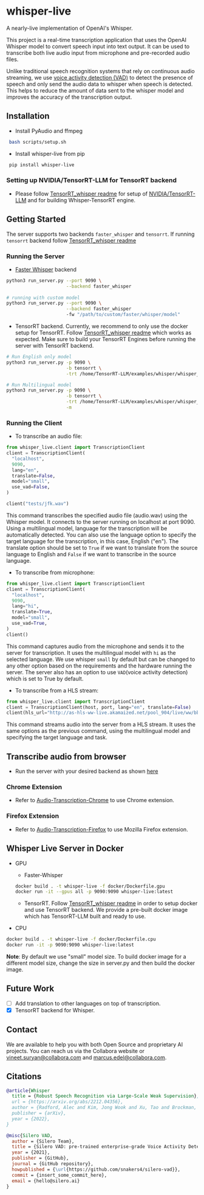 # whisper-live
A nearly-live implementation of OpenAI's Whisper.

This project is a real-time transcription application that uses the OpenAI Whisper model to convert speech input into text output. It can be used to transcribe both live audio input from microphone and pre-recorded audio files.

Unlike traditional speech recognition systems that rely on continuous audio streaming, we use [voice activity detection (VAD)](https://github.com/snakers4/silero-vad) to detect the presence of speech and only send the audio data to whisper when speech is detected. This helps to reduce the amount of data sent to the whisper model and improves the accuracy of the transcription output.

## Installation
- Install PyAudio and ffmpeg
```bash
 bash scripts/setup.sh
```

- Install whisper-live from pip
```bash
 pip install whisper-live
```

### Setting up NVIDIA/TensorRT-LLM for TensorRT backend
- Please follow [TensorRT_whisper readme](https://github.com/collabora/WhisperLive/blob/main/TensorRT_whisper.md) for setup of [NVIDIA/TensorRT-LLM](https://github.com/NVIDIA/TensorRT-LLM) and for building Whisper-TensorRT engine.

## Getting Started
The server supports two backends `faster_whisper` and `tensorrt`. If running `tensorrt` backend follow [TensorRT_whisper readme](https://github.com/collabora/WhisperLive/blob/main/TensorRT_whisper.md)

### Running the Server
- [Faster Whisper](https://github.com/SYSTRAN/faster-whisper) backend
```bash
python3 run_server.py --port 9090 \
                      --backend faster_whisper
  
# running with custom model
python3 run_server.py --port 9090 \
                      --backend faster_whisper
                      -fw "/path/to/custom/faster/whisper/model"
```

- TensorRT backend. Currently, we recommend to only use the docker setup for TensorRT. Follow [TensorRT_whisper readme](https://github.com/collabora/WhisperLive/blob/main/TensorRT_whisper.md) which works as expected. Make sure to build your TensorRT Engines before running the server with TensorRT backend.
```bash
# Run English only model
python3 run_server.py -p 9090 \
                      -b tensorrt \
                      -trt /home/TensorRT-LLM/examples/whisper/whisper_small_en

# Run Multilingual model
python3 run_server.py -p 9090 \
                      -b tensorrt \
                      -trt /home/TensorRT-LLM/examples/whisper/whisper_small \
                      -m
```


### Running the Client
- To transcribe an audio file:
```python
from whisper_live.client import TranscriptionClient
client = TranscriptionClient(
  "localhost",
  9090,
  lang="en",
  translate=False,
  model="small",
  use_vad=False,
)

client("tests/jfk.wav")
```
This command transcribes the specified audio file (audio.wav) using the Whisper model. It connects to the server running on localhost at port 9090. Using a multilingual model, language for the transcription will be automatically detected. You can also use the language option to specify the target language for the transcription, in this case, English ("en"). The translate option should be set to `True` if we want to translate from the source language to English and `False` if we want to transcribe in the source language.

- To transcribe from microphone:
```python
from whisper_live.client import TranscriptionClient
client = TranscriptionClient(
  "localhost",
  9090,
  lang="hi",
  translate=True,
  model="small",
  use_vad=True,
)
client()
```
This command captures audio from the microphone and sends it to the server for transcription. It uses the multilingual model with `hi` as the selected language. We use whisper `small` by default but can be changed to any other option based on the requirements and the hardware running the server. The server also has an option to use `VAD`(voice activity detection) which is set to True by default.

- To transcribe from a HLS stream:
```python
from whisper_live.client import TranscriptionClient
client = TranscriptionClient(host, port, lang="en", translate=False) 
client(hls_url="http://as-hls-ww-live.akamaized.net/pool_904/live/ww/bbc_1xtra/bbc_1xtra.isml/bbc_1xtra-audio%3d96000.norewind.m3u8") 
```
This command streams audio into the server from a HLS stream. It uses the same options as the previous command, using the multilingual model and specifying the target language and task.

## Transcribe audio from browser
- Run the server with your desired backend as shown [here](https://github.com/collabora/WhisperLive?tab=readme-ov-file#running-the-server)

### Chrome Extension
- Refer to [Audio-Transcription-Chrome](https://github.com/collabora/whisper-live/tree/main/Audio-Transcription-Chrome#readme) to use Chrome extension.

### Firefox Extension
- Refer to [Audio-Transcription-Firefox](https://github.com/collabora/whisper-live/tree/main/Audio-Transcription-Firefox#readme) to use Mozilla Firefox extension.

## Whisper Live Server in Docker
- GPU
  - Faster-Whisper
  ```bash
  docker build . -t whisper-live -f docker/Dockerfile.gpu
  docker run -it --gpus all -p 9090:9090 whisper-live:latest
  ```

  - TensorRT. Follow [TensorRT_whisper readme](https://github.com/collabora/WhisperLive/blob/main/TensorRT_whisper.md) in order to setup docker and use TensorRT backend. We provide a pre-built docker image which has TensorRT-LLM built and ready to use.

- CPU
```bash
docker build . -t whisper-live -f docker/Dockerfile.cpu
docker run -it -p 9090:9090 whisper-live:latest
```
**Note**: By default we use "small" model size. To build docker image for a different model size, change the size in server.py and then build the docker image.

## Future Work
- [ ] Add translation to other languages on top of transcription.
- [x] TensorRT backend for Whisper.

## Contact

We are available to help you with both Open Source and proprietary AI projects. You can reach us via the Collabora website or [vineet.suryan@collabora.com](mailto:vineet.suryan@collabora.com) and [marcus.edel@collabora.com](mailto:marcus.edel@collabora.com).

## Citations
```bibtex
@article{Whisper
  title = {Robust Speech Recognition via Large-Scale Weak Supervision},
  url = {https://arxiv.org/abs/2212.04356},
  author = {Radford, Alec and Kim, Jong Wook and Xu, Tao and Brockman, Greg and McLeavey, Christine and Sutskever, Ilya},
  publisher = {arXiv},
  year = {2022},
}
```

```bibtex
@misc{Silero VAD,
  author = {Silero Team},
  title = {Silero VAD: pre-trained enterprise-grade Voice Activity Detector (VAD), Number Detector and Language Classifier},
  year = {2021},
  publisher = {GitHub},
  journal = {GitHub repository},
  howpublished = {\url{https://github.com/snakers4/silero-vad}},
  commit = {insert_some_commit_here},
  email = {hello@silero.ai}
}
